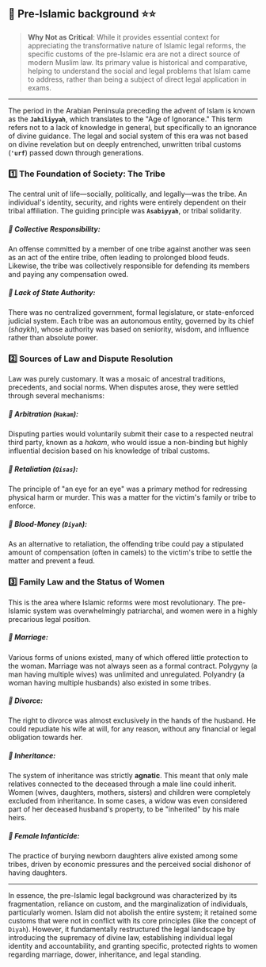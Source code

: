 ## 📌 Pre-Islamic background ⭐⭐

>**Why Not as Critical**: While it provides essential context for appreciating the transformative nature of Islamic legal reforms, the specific customs of the pre-Islamic era are not a direct source of modern Muslim law. Its primary value is historical and comparative, helping to understand the social and legal problems that Islam came to address, rather than being a subject of direct legal application in exams.

---

The period in the Arabian Peninsula preceding the advent of Islam is known as the **`Jahiliyyah`**, which translates to the "Age of Ignorance." This term refers not to a lack of knowledge in general, but specifically to an ignorance of divine guidance. The legal and social system of this era was not based on divine revelation but on deeply entrenched, unwritten tribal customs (**`'urf`**) passed down through generations.

### 1️⃣ The Foundation of Society: The Tribe

The central unit of life—socially, politically, and legally—was the tribe. An individual's identity, security, and rights were entirely dependent on their tribal affiliation. The guiding principle was **`Asabiyyah`**, or tribal solidarity.

##### 💠 Collective Responsibility: 
An offense committed by a member of one tribe against another was seen as an act of the entire tribe, often leading to prolonged blood feuds. Likewise, the tribe was collectively responsible for defending its members and paying any compensation owed.
    
##### 💠 Lack of State Authority: 
There was no centralized government, formal legislature, or state-enforced judicial system. Each tribe was an autonomous entity, governed by its chief (_shaykh_), whose authority was based on seniority, wisdom, and influence rather than absolute power.
    

### 2️⃣ Sources of Law and Dispute Resolution

Law was purely customary. It was a mosaic of ancestral traditions, precedents, and social norms. When disputes arose, they were settled through several mechanisms:

##### 💠 Arbitration (`Hakam`): 
Disputing parties would voluntarily submit their case to a respected neutral third party, known as a _hakam_, who would issue a non-binding but highly influential decision based on his knowledge of tribal customs.
    
##### 💠 Retaliation (`Qisas`): 
The principle of "an eye for an eye" was a primary method for redressing physical harm or murder. This was a matter for the victim's family or tribe to enforce.
    
##### 💠 Blood-Money (`Diyah`): 
As an alternative to retaliation, the offending tribe could pay a stipulated amount of compensation (often in camels) to the victim's tribe to settle the matter and prevent a feud.
    

### 3️⃣ Family Law and the Status of Women

This is the area where Islamic reforms were most revolutionary. The pre-Islamic system was overwhelmingly patriarchal, and women were in a highly precarious legal position.

##### 💠 Marriage: 
Various forms of unions existed, many of which offered little protection to the woman. Marriage was not always seen as a formal contract. Polygyny (a man having multiple wives) was unlimited and unregulated. Polyandry (a woman having multiple husbands) also existed in some tribes.
    
##### 💠 Divorce: 
The right to divorce was almost exclusively in the hands of the husband. He could repudiate his wife at will, for any reason, without any financial or legal obligation towards her.
    
##### 💠 Inheritance: 
The system of inheritance was strictly **agnatic**. This meant that only male relatives connected to the deceased through a male line could inherit. Women (wives, daughters, mothers, sisters) and children were completely excluded from inheritance. In some cases, a widow was even considered part of her deceased husband's property, to be "inherited" by his male heirs.
    
##### 💠 Female Infanticide: 
The practice of burying newborn daughters alive existed among some tribes, driven by economic pressures and the perceived social dishonor of having daughters.
    
---
In essence, the pre-Islamic legal background was characterized by its fragmentation, reliance on custom, and the marginalization of individuals, particularly women. Islam did not abolish the entire system; it retained some customs that were not in conflict with its core principles (like the concept of `Diyah`). However, it fundamentally restructured the legal landscape by introducing the supremacy of divine law, establishing individual legal identity and accountability, and granting specific, protected rights to women regarding marriage, dower, inheritance, and legal standing.